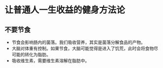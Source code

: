 # 让普通人一生收益的健身方法论
## 不要节食
* 节食会影响肠内的菌落。我们吸收营养，其实是菌落分解食品的产物。
* 大脑对体重有控制。如果节食，大脑可能觉得是进入了饥荒，此时会将食物尽可能的转化为脂肪。
* 吸收维生素，需要维生素溶解在脂肪中。